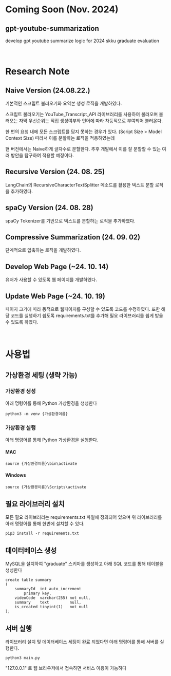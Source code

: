 # Coming Soon (Nov. 2024)

## gpt-youtube-summarization
develop gpt youtube summarize logic for 2024 skku graduate evaluation   

<br/>

# Research Note

## Naive Version (24.08.22.)
기본적인 스크립트 불러오기와 요약본 생성 로직을 개발하였다.

스크립트 불러오기는 YouTube_Transcript_API 라이브러리를 사용하여 불러오며 불러오는 자막 우선순위는 직접 생성여부와 언어에 따라 차등적으로 부여되어 불러온다.

한 번의 요청 내에 모든 스크립트를 담지 못하는 경우가 있다. (Script Size > Model Context Size) 따라서 이를 분할하는 로직을 적용하였는데

현 버전에서는 Naive하게 글자수로 분할한다. 추후 개발에서 이를 잘 분할할 수 있는 여러 방안을 탐구하여 적용할 예정이다.


## Recursive Version (24. 08. 25)
LangChain의 RecursiveCharacterTextSplitter 메소드를 활용한 텍스트 분할 로직을 추가하였다.

## spaCy Version (24. 08. 28)
spaCy Tokenizer를 기반으로 텍스트를 분할하는 로직을 추가하였다.

## Compressive Summarization (24. 09. 02)
단계적으로 압축하는 로직을 개발하였다.

## Develop Web Page (~24. 10. 14)
유저가 사용할 수 있도록 웹 페이지를 개발하였다.

## Update Web Page (~24. 10. 19)
페이지 크기에 따라 동적으로 웹페이지를 구성할 수 있도록 코드를 수정하였다.
또한 해당 코드를 실행하기 쉽도록 requirements.txt를 추가해 필요 라이브러리를 쉽게 받을 수 있도록 하였다.

<br/>

# 사용법

## 가상환경 세팅 (생략 가능)
### 가상환경 생성
아래 명령어를 통해 Python 가상환경을 생성한다
```aiignore
python3 -m venv {가상환경이름}
```

### 가상환경 실행
아래 명령어를 통해 Python 가상환경을 실행한다.
#### MAC
```aiignore
source {가상환경이름}\bin\activate
```
#### Windows
```
source {가상환경이름}\Scripts\activate
```

## 필요 라이브러리 설치
모든 필요 라이브러리는 requirements.txt 파일에 정의되어 있으며 위 라이브러리를 아래 명령어를 통해 한번에 설치할 수 있다.
```aiignore
pip3 install -r requirements.txt
```

## 데이터베이스 생성
MySQL을 설치하여 "graduate" 스키마를 생성하고 아래 SQL 코드를 통해 테이블을 생성한다
```mysql
create table summary
(
    summaryId  int auto_increment
        primary key,
    videoCode  varchar(255) not null,
    summary    text         null,
    is_created tinyint(1)   not null
);
```

## 서버 실행
라이브러리 설치 및 데이터베이스 세팅이 완료 되었다면 아래 명령어를 통해 서버를 실행한다.
```aiignore
python3 main.py
```

"127.0.0.1" 로 웹 브라우저에서 접속하면 서비스 이용이 가능하다